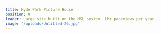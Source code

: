 ```yaml
---
title: Hyde Park Picture House
position: 0
leader: Large site built on the MSL system. 1M+ pageviews per year.
image: "/uploads/Untitled-26.jpg"
---
```


